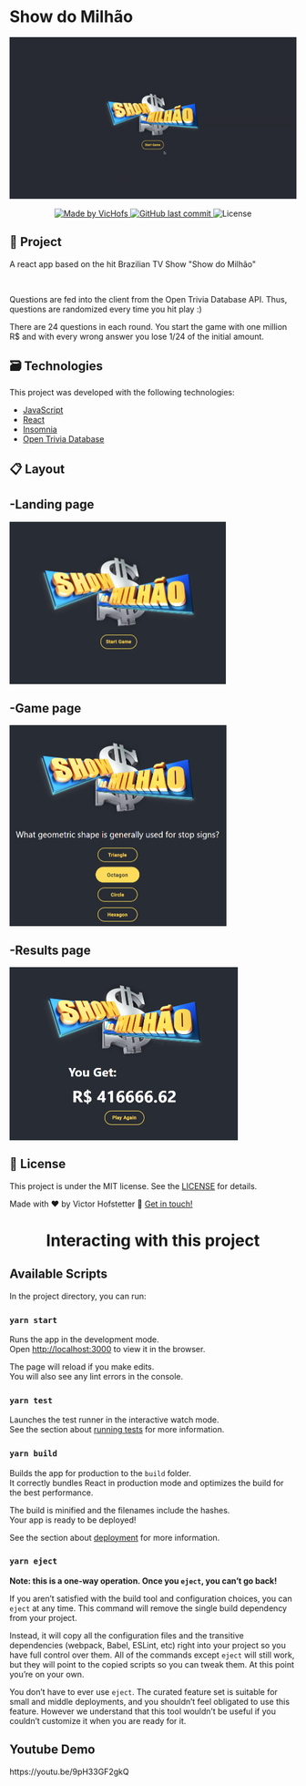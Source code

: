 # Show do Milhão
<div display="flex" align="center">
	<img src="https://github.com/VicHofs/show-do-milhao/blob/master/intro.gif" />
</div>
<p align="center">
  <a href="https://www.linkedin.com/in/victor-hofstetter/">
    <img alt="Made by VicHofs" src="https://img.shields.io/badge/made%20by-VicHofs-%2304D361">
  </a>

  <a href="https://github.com/VicHofs/NLW-01/commits/master">
    <img alt="GitHub last commit" src="https://img.shields.io/github/last-commit/VicHofs/NLW-01">
  </a>

  <img alt="License" src="https://img.shields.io/badge/license-MIT-brightgreen">
</p>
<p align="center">

## 📝 Project

A react app based on the hit Brazilian TV Show "Show do Milhão"

<img alt="" src="https://www.gpio.co.uk/wp-content/uploads/2017/10/opentriviadb.png">

Questions are fed into the client from the Open Trivia Database API. Thus, questions are randomized every time you hit play :)

There are 24 questions in each round. You start the game with one million R$ and with every wrong answer you lose 1/24 of the initial amount.

## 🗃 Technologies

This project was developed with the following technologies:

- [JavaScript][javascript]
- [React][reactjs]
- [Insomnia][insomnia]
- [Open Trivia Database][opentriviadb]

## 📋 Layout
<h2> -Landing page</h2>
<img src="https://github.com/VicHofs/show-do-milhao/blob/master/landing.png?raw=true" align="center" height=285.5 width=379.5>

<h2> -Game page</h2>
<img src="https://github.com/VicHofs/show-do-milhao/blob/master/ingame.png?raw=true" align="center" height=353.5 width=380.5>

<h2> -Results page</h2>
<img src="https://github.com/VicHofs/show-do-milhao/blob/master/endgame.png?raw=true" align="center" height=303.5 width=400.5>

## 📜 License

This project is under the MIT license. See the [LICENSE](https://github.com/VicHofs/NLW-01/LICENSE) for details.




Made with ❤ by Victor Hofstetter :wave: [Get in touch!](https://www.linkedin.com/in/victor-hofstetter/)

[javascript]: https://www.typescriptlang.org/
[reactjs]: https://reactjs.org
[yarn]: https://yarnpkg.com/
[vs]: https://code.visualstudio.com/
[vceditconfig]: https://marketplace.visualstudio.com/items?itemName=EditorConfig.EditorConfig
[vceslint]: https://marketplace.visualstudio.com/items?itemName=dbaeumer.vscode-eslint
[prettier]: https://marketplace.visualstudio.com/items?itemName=esbenp.prettier-vscode
[opentriviadb]: https://opentdb.com/
[insomnia]: https://insomnia.rest

<h1 align="center">Interacting with this project</h1>

## Available Scripts

In the project directory, you can run:

### `yarn start`

Runs the app in the development mode.<br />
Open [http://localhost:3000](http://localhost:3000) to view it in the browser.

The page will reload if you make edits.<br />
You will also see any lint errors in the console.

### `yarn test`

Launches the test runner in the interactive watch mode.<br />
See the section about [running tests](https://facebook.github.io/create-react-app/docs/running-tests) for more information.

### `yarn build`

Builds the app for production to the `build` folder.<br />
It correctly bundles React in production mode and optimizes the build for the best performance.

The build is minified and the filenames include the hashes.<br />
Your app is ready to be deployed!

See the section about [deployment](https://facebook.github.io/create-react-app/docs/deployment) for more information.

### `yarn eject`

**Note: this is a one-way operation. Once you `eject`, you can’t go back!**

If you aren’t satisfied with the build tool and configuration choices, you can `eject` at any time. This command will remove the single build dependency from your project.

Instead, it will copy all the configuration files and the transitive dependencies (webpack, Babel, ESLint, etc) right into your project so you have full control over them. All of the commands except `eject` will still work, but they will point to the copied scripts so you can tweak them. At this point you’re on your own.

You don’t have to ever use `eject`. The curated feature set is suitable for small and middle deployments, and you shouldn’t feel obligated to use this feature. However we understand that this tool wouldn’t be useful if you couldn’t customize it when you are ready for it.


<h2>Youtube Demo</h2>
https://youtu.be/9pH33GF2gkQ

